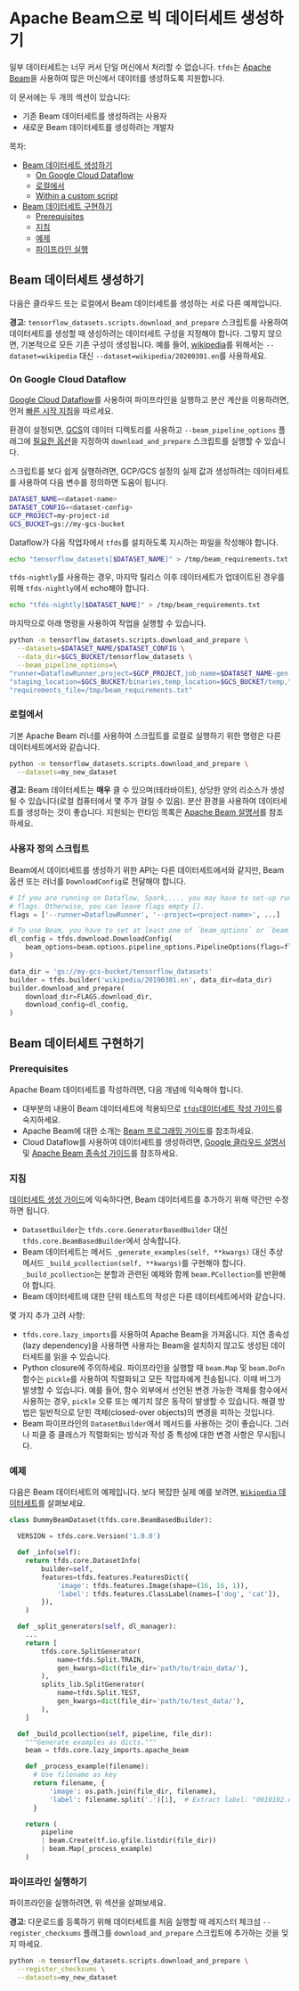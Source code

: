 # Apache Beam으로 빅 데이터세트 생성하기

일부 데이터세트는 너무 커서 단일 머신에서 처리할 수 없습니다. `tfds`는 [Apache Beam](https://beam.apache.org/)을 사용하여 많은 머신에서 데이터를 생성하도록 지원합니다.

이 문서에는 두 개의 섹션이 있습니다:

- 기존 Beam 데이터세트를 생성하려는 사용자
- 새로운 Beam 데이터세트를 생성하려는 개발자

목차:

- [Beam 데이터세트 생성하기](#generating-a-beam-dataset)
    - [On Google Cloud Dataflow](#on-google-cloud-dataflow)
    - [로컬에서](#locally)
    - [Within a custom script](#with-a-custom-script)
- [Beam 데이터세트 구현하기](#implementing-a-beam-dataset)
    - [Prerequisites](#prerequisites)
    - [지침](#instructions)
    - [예제](#example)
    - [파이프라인 실행](#run-your-pipeline)

## Beam 데이터세트 생성하기

다음은 클라우드 또는 로컬에서 Beam 데이터세트를 생성하는 서로 다른 예제입니다.

**경고**: `tensorflow_datasets.scripts.download_and_prepare` 스크립트를 사용하여 데이터세트를 생성할 때 생성하려는 데이터세트 구성을 지정해야 합니다. 그렇지 않으면, 기본적으로 모든 기존 구성이 생성됩니다. 예를 들어, [wikipedia](https://www.tensorflow.org/datasets/catalog/wikipedia)를 위해서는 `--dataset=wikipedia` 대신 `--dataset=wikipedia/20200301.en`를 사용하세요.

### On Google Cloud Dataflow

[Google Cloud Dataflow](https://cloud.google.com/dataflow/)를 사용하여 파이프라인을 실행하고 분산 계산을 이용하려면, 먼저 [빠른 시작 지침](https://cloud.google.com/dataflow/docs/quickstarts/quickstart-python)을 따르세요.

환경이 설정되면, [GCS](https://cloud.google.com/storage/)의 데이터 디렉토리를 사용하고 `--beam_pipeline_options` 플래그에 [필요한 옵션](https://cloud.google.com/dataflow/docs/guides/specifying-exec-params#configuring-pipelineoptions-for-execution-on-the-cloud-dataflow-service)을 지정하여 `download_and_prepare` 스크립트를 실행할 수 있습니다.

스크립트를 보다 쉽게 실행하려면, GCP/GCS 설정의 실제 값과 생성하려는 데이터세트를 사용하여 다음 변수를 정의하면 도움이 됩니다.

```sh
DATASET_NAME=<dataset-name>
DATASET_CONFIG=<dataset-config>
GCP_PROJECT=my-project-id
GCS_BUCKET=gs://my-gcs-bucket
```

Dataflow가 다음 작업자에서 `tfds`를 설치하도록 지시하는 파일을 작성해야 합니다.

```sh
echo "tensorflow_datasets[$DATASET_NAME]" > /tmp/beam_requirements.txt
```

`tfds-nightly`를 사용하는 경우, 마지막 릴리스 이후 데이터세트가 업데이트된 경우를 위해 `tfds-nightly`에서 echo해야 합니다.

```sh
echo "tfds-nightly[$DATASET_NAME]" > /tmp/beam_requirements.txt
```

마지막으로 아래 명령을 사용하여 작업을 실행할 수 있습니다.

```sh
python -m tensorflow_datasets.scripts.download_and_prepare \
  --datasets=$DATASET_NAME/$DATASET_CONFIG \
  --data_dir=$GCS_BUCKET/tensorflow_datasets \
  --beam_pipeline_options=\
"runner=DataflowRunner,project=$GCP_PROJECT,job_name=$DATASET_NAME-gen,"\
"staging_location=$GCS_BUCKET/binaries,temp_location=$GCS_BUCKET/temp,"\
"requirements_file=/tmp/beam_requirements.txt"
```

### 로컬에서

기본 Apache Beam 러너를 사용하여 스크립트를 로컬로 실행하기 위한 명령은 다른 데이터세트에서와 같습니다.

```sh
python -m tensorflow_datasets.scripts.download_and_prepare \
  --datasets=my_new_dataset
```

**경고**: Beam 데이터세트는 **매우** 클 수 있으며(테라바이트), 상당한 양의 리소스가 생성될 수 있습니다(로컬 컴퓨터에서 몇 주가 걸릴 수 있음). 분산 환경을 사용하여 데이터세트를 생성하는 것이 좋습니다. 지원되는 런타임 목록은 [Apache Beam 설명서](https://beam.apache.org/)를 참조하세요.

### 사용자 정의 스크립트

Beam에서 데이터세트를 생성하기 위한 API는 다른 데이터세트에서와 같지만, Beam 옵션 또는 러너를 `DownloadConfig`로 전달해야 합니다.

```py
# If you are running on Dataflow, Spark,..., you may have to set-up runtime
# flags. Otherwise, you can leave flags empty [].
flags = ['--runner=DataflowRunner', '--project=<project-name>', ...]

# To use Beam, you have to set at least one of `beam_options` or `beam_runner`
dl_config = tfds.download.DownloadConfig(
    beam_options=beam.options.pipeline_options.PipelineOptions(flags=flags)
)

data_dir = 'gs://my-gcs-bucket/tensorflow_datasets'
builder = tfds.builder('wikipedia/20190301.en', data_dir=data_dir)
builder.download_and_prepare(
    download_dir=FLAGS.download_dir,
    download_config=dl_config,
)
```

## Beam 데이터세트 구현하기

### Prerequisites

Apache Beam 데이터세트를 작성하려면, 다음 개념에 익숙해야 합니다.

- 대부분의 내용이 Beam 데이터세트에 적용되므로 [`tfds`데이터세트 작성 가이드](https://github.com/tensorflow/datasets/tree/master/docs/add_dataset.md)를 숙지하세요.
- Apache Beam에 대한 소개는 [Beam 프로그래밍 가이드](https://beam.apache.org/documentation/programming-guide/)를 참조하세요.
- Cloud Dataflow를 사용하여 데이터세트를 생성하려면, [Google 클라우드 설명서](https://cloud.google.com/dataflow/docs/quickstarts/quickstart-python) 및 [Apache Beam 종속성 가이드](https://beam.apache.org/documentation/sdks/python-pipeline-dependencies/)를 참조하세요.

### 지침

[데이터세트 생성 가이드](https://github.com/tensorflow/datasets/tree/master/docs/add_dataset.md)에 익숙하다면, Beam 데이터세트를 추가하기 위해 약간만 수정하면 됩니다.

- `DatasetBuilder`는 `tfds.core.GeneratorBasedBuilder` 대신 `tfds.core.BeamBasedBuilder`에서 상속합니다.
- Beam 데이터세트는 메서드 `_generate_examples(self, **kwargs)` 대신 추상 메서드 `_build_pcollection(self, **kwargs)`를 구현해야 합니다. `_build_pcollection`는 분할과 관련된 예제와 함께 `beam.PCollection`를 반환해야 합니다.
- Beam 데이터세트에 대한 단위 테스트의 작성은 다른 데이터세트에서와 같습니다.

몇 가지 추가 고려 사항:

- `tfds.core.lazy_imports`를 사용하여 Apache Beam을 가져옵니다. 지연 종속성(lazy dependency)을 사용하면 사용자는 Beam을 설치하지 않고도 생성된 데이터세트를 읽을 수 있습니다.
- Python closure에 주의하세요. 파이프라인을 실행할 때 `beam.Map` 및 `beam.DoFn` 함수는 `pickle`를 사용하여 직렬화되고 모든 작업자에게 전송됩니다. 이때 버그가 발생할 수 있습니다. 예를 들어, 함수 외부에서 선언된 변경 가능한 객체를 함수에서 사용하는 경우, `pickle` 오류 또는 예기치 않은 동작이 발생할 수 있습니다. 해결 방법은 일반적으로 닫힌 객체(closed-over objects)의 변경을 피하는 것입니다.
- Beam 파이프라인의 `DatasetBuilder`에서 메서드를 사용하는 것이 좋습니다. 그러나 피클 중 클래스가 직렬화되는 방식과 작성 중 특성에 대한 변경 사항은 무시됩니다.

### 예제

다음은 Beam 데이터세트의 예제입니다. 보다 복잡한 실제 예를 보려면, [`Wikipedia` 데이터세트](https://github.com/tensorflow/datasets/tree/master/tensorflow_datasets/text/wikipedia.py)를 살펴보세요.

```python
class DummyBeamDataset(tfds.core.BeamBasedBuilder):

  VERSION = tfds.core.Version('1.0.0')

  def _info(self):
    return tfds.core.DatasetInfo(
        builder=self,
        features=tfds.features.FeaturesDict({
            'image': tfds.features.Image(shape=(16, 16, 1)),
            'label': tfds.features.ClassLabel(names=['dog', 'cat']),
        }),
    )

  def _split_generators(self, dl_manager):
    ...
    return [
        tfds.core.SplitGenerator(
            name=tfds.Split.TRAIN,
            gen_kwargs=dict(file_dir='path/to/train_data/'),
        ),
        splits_lib.SplitGenerator(
            name=tfds.Split.TEST,
            gen_kwargs=dict(file_dir='path/to/test_data/'),
        ),
    ]

  def _build_pcollection(self, pipeline, file_dir):
    """Generate examples as dicts."""
    beam = tfds.core.lazy_imports.apache_beam

    def _process_example(filename):
      # Use filename as key
      return filename, {
          'image': os.path.join(file_dir, filename),
          'label': filename.split('.')[1],  # Extract label: "0010102.dog.jpeg"
      }

    return (
        pipeline
        | beam.Create(tf.io.gfile.listdir(file_dir))
        | beam.Map(_process_example)
    )

```

### 파이프라인 실행하기

파이프라인을 실행하려면, 위 섹션을 살펴보세요.

**경고**: 다운로드를 등록하기 위해 데이터세트를 처음 실행할 때 레지스터 체크섬 `--register_checksums` 플래그를 `download_and_prepare` 스크립트에 추가하는 것을 잊지 마세요.

```sh
python -m tensorflow_datasets.scripts.download_and_prepare \
  --register_checksums \
  --datasets=my_new_dataset
```
